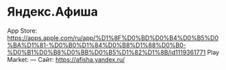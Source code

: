 # Яндекс.Афиша

App Store: https://apps.apple.com/ru/app/%D1%8F%D0%BD%D0%B4%D0%B5%D0%BA%D1%81-%D0%B0%D1%84%D0%B8%D1%88%D0%B0-%D0%B1%D0%B8%D0%BB%D0%B5%D1%82%D1%8B/id1119361771
Play Market: —
Сайт: https://afisha.yandex.ru/